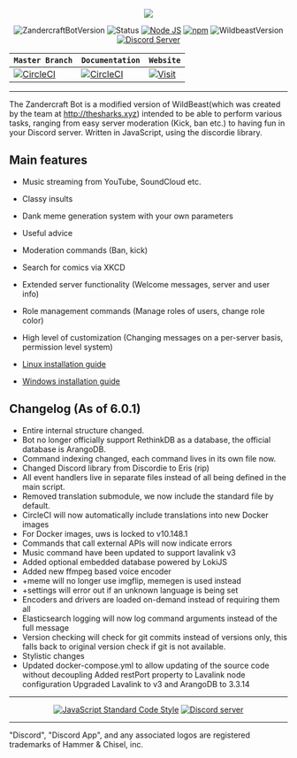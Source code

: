 <p style="text-align:center;">
<img src="https://i.imgur.com/Rak0dam.png"></p>

<p align="center">
<a><img src="https://img.shields.io/badge/ZandercraftBotVersion-6.0.1-blue.svg" alt="ZandercraftBotVersion"></a>
<a><img src="https://img.shields.io/badge/Status-Online-green.svg" alt="Status"></a>
<a href="http://nodejs.org"><img src="https://img.shields.io/badge/Node.js-10.9.0-green.svg" alt="Node JS"></a>
<a href="http://npmjs.com"><img src="https://img.shields.io/badge/npm-6.2.0-red.svg" alt="npm"></a>
<a><img src="https://img.shields.io/badge/WildBeastVersion-6.1.1-blue.svg" alt="WildbeastVersion"></a>
<a href="https://discord.io/zandercraftbot"><img src="https://img.shields.io/discord/413897297626267648.svg??logo=discord&style=for-the-badge&maxAge=300" alt="Discord Server"></a>
</p>

| **`Master Branch`** | **`Documentation`**| **`Website`**|
|--------------------|--------------------|--------------------|
|[![CircleCI](https://img.shields.io/badge/master-Passing-green.svg)](https://docs.zandercraft.cf) | [![CircleCI](https://img.shields.io/badge/Docs-In_Progress-orange.svg)](https://docs.zandercraft.cf) | [![Visit](https://i.imgur.com/oGg2eL8.png)](http://www.zandercraft.cf)

---

The Zandercraft Bot is a modified version of WildBeast(which was created by the team at http://thesharks.xyz) intended to be able to perform various tasks, ranging from easy server moderation (Kick, ban etc.) to having fun in your Discord server. Written in JavaScript, using the discordie library.

## Main features

- Music streaming from YouTube, SoundCloud etc.
- Classy insults
- Dank meme generation system with your own parameters
- Useful advice
- Moderation commands (Ban, kick)
- Search for comics via XKCD
- Extended server functionality (Welcome messages, server and user info)
- Role management commands (Manage roles of users, change role color)
- High level of customization (Changing messages on a per-server basis, permission level system)

- [Linux installation guide](http://docs.thesharks.xyz/install_linux/)
- [Windows installation guide](http://docs.thesharks.xyz/install_windows/)

## Changelog (As of 6.0.1)
- Entire internal structure changed.
- Bot no longer officially support RethinkDB as a database, the official database is ArangoDB.
- Command indexing changed, each command lives in its own file now.
- Changed Discord library from Discordie to Eris (rip)
- All event handlers live in separate files instead of all being defined in the main script.
- Removed translation submodule, we now include the standard file by default.
- CircleCI will now automatically include translations into new Docker images
- For Docker images, uws is locked to v10.148.1
- Commands that call external APIs will now indicate errors
- Music command have been updated to support lavalink v3
- Added optional embedded database powered by LokiJS
- Added new ffmpeg based voice encoder
- +meme will no longer use imgflip, memegen is used instead
- +settings will error out if an unknown language is being set
- Encoders and drivers are loaded on-demand instead of requiring them all
- Elasticsearch logging will now log command arguments instead of the full message
- Version checking will check for git commits instead of versions only, this falls back to original version check if git is not available.
- Stylistic changes
- Updated docker-compose.yml to allow updating of the source code without decoupling Added restPort property to Lavalink node configuration Upgraded Lavalink to v3 and ArangoDB to 3.3.14

---

<p align="center">
  <a href="https://github.com/feross/standard"><img src="https://cdn.rawgit.com/feross/standard/master/badge.svg" alt="JavaScript Standard Code Style"></a>
  <a href="https://discord.io/zandercraftbot"><img src="https://discordapp.com/api/guilds/413897297626267648/widget.png?style=banner2" alt="Discord server"></a>
</p>

---

"Discord", "Discord App", and any associated logos are registered trademarks of Hammer & Chisel, inc.
